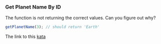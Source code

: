 ### Get Planet Name By ID

The function is not returning the correct values. Can you figure out why?
```javascript
getPlanetName(3); // should return 'Earth'   
```
The link to this [kata](https://www.codewars.com/kata/get-planet-name-by-id/javascript)

